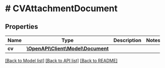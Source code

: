 # # CVAttachmentDocument

## Properties

Name | Type | Description | Notes
------------ | ------------- | ------------- | -------------
**cv** | [**\OpenAPI\Client\Model\Document**](Document.md) |  |

[[Back to Model list]](../../README.md#models) [[Back to API list]](../../README.md#endpoints) [[Back to README]](../../README.md)
